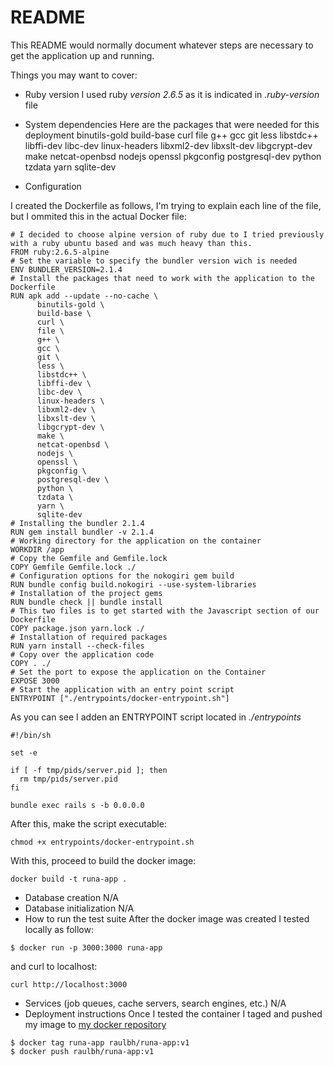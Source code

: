 # README

This README would normally document whatever steps are necessary to get the
application up and running.

Things you may want to cover:

* Ruby version
    I used ruby *version 2.6.5* as it is indicated in *.ruby-version* file
* System dependencies
    Here are the packages that were needed for this deployment
      binutils-gold 
      build-base 
      curl 
      file 
      g++ 
      gcc 
      git 
      less 
      libstdc++
      libffi-dev 
      libc-dev 
      linux-headers
      libxml2-dev
      libxslt-dev 
      libgcrypt-dev 
      make 
      netcat-openbsd 
      nodejs 
      openssl 
      pkgconfig 
      postgresql-dev 
      python
      tzdata 
      yarn 
      sqlite-dev


* Configuration

I created the Dockerfile as follows, I'm trying to explain each line of the file, but I ommited this in the actual Docker file:
```
# I decided to choose alpine version of ruby due to I tried previously with a ruby ubuntu based and was much heavy than this.
FROM ruby:2.6.5-alpine
# Set the variable to specify the bundler version wich is needed
ENV BUNDLER_VERSION=2.1.4
# Install the packages that need to work with the application to the Dockerfile
RUN apk add --update --no-cache \
      binutils-gold \
      build-base \
      curl \
      file \
      g++ \
      gcc \
      git \
      less \
      libstdc++ \
      libffi-dev \
      libc-dev \
      linux-headers \
      libxml2-dev \
      libxslt-dev \
      libgcrypt-dev \
      make \
      netcat-openbsd \
      nodejs \
      openssl \
      pkgconfig \
      postgresql-dev \
      python \
      tzdata \
      yarn \
      sqlite-dev
# Installing the bundler 2.1.4
RUN gem install bundler -v 2.1.4
# Working directory for the application on the container
WORKDIR /app
# Copy the Gemfile and Gemfile.lock
COPY Gemfile Gemfile.lock ./
# Configuration options for the nokogiri gem build
RUN bundle config build.nokogiri --use-system-libraries
# Installation of the project gems
RUN bundle check || bundle install
# This two files is to get started with the Javascript section of our Dockerfile
COPY package.json yarn.lock ./
# Installation of required packages
RUN yarn install --check-files
# Copy over the application code
COPY . ./
# Set the port to expose the application on the Container
EXPOSE 3000
# Start the application with an entry point script
ENTRYPOINT ["./entrypoints/docker-entrypoint.sh"]
```
As you can see I adden an ENTRYPOINT script located in *./entrypoints*
```
#!/bin/sh

set -e

if [ -f tmp/pids/server.pid ]; then
  rm tmp/pids/server.pid
fi

bundle exec rails s -b 0.0.0.0
```
After this, make the script executable:
```
chmod +x entrypoints/docker-entrypoint.sh
```

With this, proceed to build the docker image:
```
docker build -t runa-app .
```

* Database creation
N/A
* Database initialization
N/A
* How to run the test suite
After the docker image was created I tested locally as follow:
```
$ docker run -p 3000:3000 runa-app
```
and curl to localhost:
```
curl http://localhost:3000
```
* Services (job queues, cache servers, search engines, etc.)
N/A
* Deployment instructions
Once I tested the container I taged and pushed my image to [my docker repository](https://hub.docker.com/r/raulbh/runa-app "my docker repository")
```
$ docker tag runa-app raulbh/runa-app:v1
$ docker push raulbh/runa-app:v1
```
